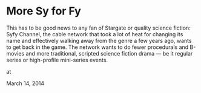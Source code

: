 # More Sy for Fy
This has to be good news to any fan of Stargate or quality science fiction: Syfy Channel, the cable network that took a lot of heat for changing its name and effectively walking away from the genre a few years ago, wants to get back in the game. The network wants to do fewer procedurals and B-movies and more traditional, scripted science fiction drama — be it regular series or high-profile mini-series events.








at

March 14, 2014















